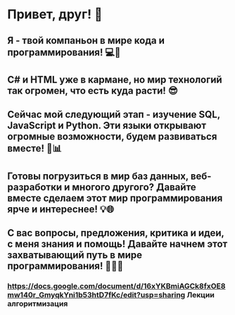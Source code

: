 # Привет, друг! 👋
## Я - твой компаньон в мире кода и программирования! 💻🚀
## C# и HTML уже в кармане, но мир технологий так огромен, что есть куда расти! 😎
## Сейчас мой следующий этап - изучение SQL, JavaScript и Python. Эти языки открывают огромные возможности, будем развиваться вместе! 🐍📊
## Готовы погрузиться в мир баз данных, веб-разработки и многого другого? Давайте вместе сделаем этот мир программирования ярче и интереснее! 💡🌐
## С вас вопросы, предложения, критика и идеи, с меня знания и помощь! Давайте начнем этот захватывающий путь в мире программирования! 🌟👨‍💻
### https://docs.google.com/document/d/16xYKBmiAGCk8fxOE8mw140r_GmyqkYni1b53htD7fKc/edit?usp=sharing Лекции алгоритмизация
